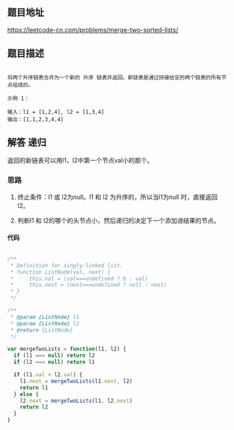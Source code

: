 ## 题目地址

https://leetcode-cn.com/problems/merge-two-sorted-lists/

## 题目描述

```

将两个升序链表合并为一个新的 升序 链表并返回。新链表是通过拼接给定的两个链表的所有节点组成的。 

示例 1：

输入：l1 = [1,2,4], l2 = [1,3,4]
输出：[1,1,2,3,4,4]

```

## 解答 递归

返回的新链表可以用l1，l2中第一个节点val小的那个。

### 思路

1. 终止条件：l1 或 l2为null。l1 和 l2 为升序的，所以当l1为null 时，直接返回l2。

2. 判断l1 和 l2的哪个的头节点小，然后递归的决定下一个添加进结果的节点。

 #### 代码

```js

/**
 * Definition for singly-linked list.
 * function ListNode(val, next) {
 *     this.val = (val===undefined ? 0 : val)
 *     this.next = (next===undefined ? null : next)
 * }
 */

/**
 * @param {ListNode} l1
 * @param {ListNode} l2
 * @return {ListNode}
 */

var mergeTwoLists = function(l1, l2) {
  if (l1 === null) return l2
  if (l2 === null) return l1

  if (l1.val < l2.val) {
    l1.next = mergeTwoLists(l1.next, l2)
    return l1
  } else {
    l2.next = mergeTwoLists(l1, l2.next)
    return l2
  }
}

```
